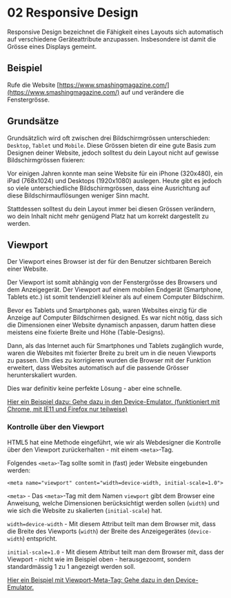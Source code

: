 # 02 Responsive Design

Responsive Design bezeichnet die Fähigkeit eines Layouts sich automatisch auf verschiedene Geräteattribute anzupassen. Insbesondere ist damit die Grösse eines Displays gemeint.

## Beispiel

Rufe die Website [https://www.smashingmagazine.com/](https://www.smashingmagazine.com/) auf und verändere die Fenstergrösse.

## Grundsätze

Grundsätzlich wird oft zwischen drei Bildschirmgrössen unterschieden: `Desktop`, `Tablet` und `Mobile`. Diese Grössen bieten dir eine gute Basis zum Designen deiner Website, jedoch solltest du dein Layout nicht auf gewisse Bildschirmgrössen fixieren:

Vor einigen Jahren konnte man seine Website für ein iPhone \(320x480\), ein iPad \(768x1024\) und Desktops \(1920x1080\) auslegen. Heute gibt es jedoch so viele unterschiedliche Bildschirmgrössen, dass eine Ausrichtung auf diese Bildschirmauflösungen weniger Sinn macht.

Stattdessen solltest du dein Layout immer bei diesen Grössen verändern, wo dein Inhalt nicht mehr genügend Platz hat um korrekt dargestellt zu werden.

## Viewport

Der Viewport eines Browser ist der für den Benutzer sichtbaren Bereich einer Website.

Der Viewport ist somit abhängig von der Fenstergrösse des Browsers und dem Anzeigegerät. Der Viewport auf einem mobilen Endgerät \(Smartphone, Tablets etc.\) ist somit tendenziell kleiner als auf einem Computer Bildschirm.

Bevor es Tablets und Smartphones gab, waren Websites einzig für die Anzeige auf Computer Bildschirmen designed. Es war nicht nötig, dass sich die Dimensionen einer Website dynamisch anpassen, darum hatten diese meistens eine fixierte Breite und Höhe \(Table-Designs\).

Dann, als das Internet auch für Smartphones und Tablets zugänglich wurde, waren die Websites mit fixierter Breite zu breit um in die neuen Viewports zu passen. Um dies zu korrigieren wurden die Browser mit der Funktion erweitert, dass Websites automatisch auf die passende Grösser herunterskaliert wurden.

Dies war definitiv keine perfekte Lösung - aber eine schnelle.

[Hier ein Beispiel dazu: Gehe dazu in den Device-Emulator. \(funktioniert mit Chrome, mit IE11 und Firefox nur teilweise\)](https://www.w3schools.com/css/example_withoutviewport.htm)

### Kontrolle über den Viewport

HTML5 hat eine Methode eingeführt, wie wir als Webdesigner die Kontrolle über den Viewport zurückerhalten - mit einem `<meta>`-Tag.

Folgendes `<meta>`-Tag sollte somit in \(fast\) jeder Website eingebunden werden:

```markup
<meta name="viewport" content="width=device-width, initial-scale=1.0">
```

`<meta>` - Das `<meta>`-Tag mit dem Namen `viewport` gibt dem Browser eine Anweisung, welche Dimensionen berücksichtigt werden sollen \(`width`\) und wie sich die Website zu skalierten \(`initial-scale`\) hat.

`width=device-width` - Mit diesem Attribut teilt man dem Browser mit, dass die Breite des Viewports \(`width`\) der Breite des Anzeigegerätes \(`device-width`\) entspricht.

`initial-scale=1.0` - Mit diesem Attribut teilt man dem Browser mit, dass der Viewport - nicht wie im Beispiel oben - herausgezoomt, sondern standardmässig 1 zu 1 angezeigt werden soll.

[Hier ein Beispiel mit Viewport-Meta-Tag: Gehe dazu in den Device-Emulator.](https://www.w3schools.com/css/example_withviewport.htm)

